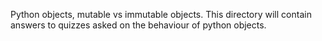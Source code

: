 Python objects, mutable vs immutable objects. This directory will contain answers to quizzes asked on the behaviour of python objects.
